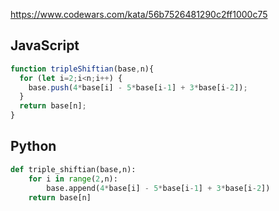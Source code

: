 https://www.codewars.com/kata/56b7526481290c2ff1000c75

## JavaScript
```js
function tripleShiftian(base,n){
  for (let i=2;i<n;i++) {
    base.push(4*base[i] - 5*base[i-1] + 3*base[i-2]);
  }
  return base[n];
}
```

## Python
```python
def triple_shiftian(base,n):
    for i in range(2,n):
        base.append(4*base[i] - 5*base[i-1] + 3*base[i-2])
    return base[n]
```